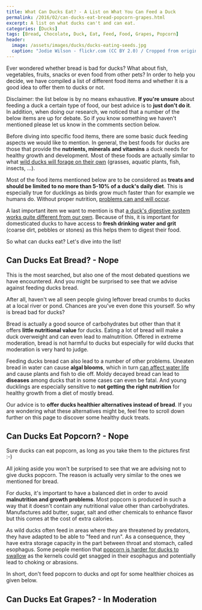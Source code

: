 ```yaml
---
title: What Can Ducks Eat? - A List on What You Can Feed a Duck
permalink: /2016/02/can-ducks-eat-bread-popcorn-grapes.html
excerpt: A list on what ducks can't and can eat.
categories: [Ducks]
tags: [Bread, Chocolate, Duck, Eat, Feed, Food, Grapes, Popcorn]
header:
  image: /assets/images/ducks/ducks-eating-seeds.jpg
  caption: "Jodie Wilson - flickr.com (CC BY 2.0) / Cropped from original"
---
```


Ever wondered whether bread is bad for ducks? What about fish, vegetables, fruits, snacks or even food from other pets? In order to help you decide, we have compiled a list of different food items and whether it is a good idea to offer them to ducks or not.

Disclaimer: the list below is by no means exhaustive. **If you're unsure** about feeding a duck a certain type of food, our best advice is to **just don't do it**. In addition, when doing our research, we noticed that a number of the below items are up for debate. So if you know something we haven't mentioned please let us know in the comments section below.

Before diving into specific food items, there are some basic duck feeding aspects we would like to mention. In general, the best foods for ducks are those that provide the **nutrients, minerals and vitamins** a duck needs for healthy growth and development. Most of these foods are actually similar to what [wild ducks will forage on their own](https://en.wikipedia.org/wiki/Duck#Feeding) (grasses, aquatic plants, fish, insects, ...).

Most of the food items mentioned below are to be considered as **treats and should be limited to no more than 5-10% of a duck's daily diet**. This is especially true for ducklings as birds grow much faster than for example we humans do. Without proper nutrition, [problems can and will occur](http://www.humanesociety.org/news/magazines/kind_news/2015/02-03/feeding-ducks-and-geese-can-be-harmful.html).

A last important item we want to mention is that [a duck's digestive system works quite different from our own](http://www.ducks.org/hunting/understanding-waterfowl-duck-digestion). Because of this, it is important for domesticated ducks to have access to **fresh drinking water and grit** (coarse dirt, pebbles or stones) as this helps them to digest their food.

So what can ducks eat? Let's dive into the list!

## Can Ducks Eat Bread? - Nope

This is the most searched, but also one of the most debated questions we have encountered. And you might be surprised to see that we advise against feeding ducks bread.

After all, haven't we all seen people giving leftover bread crumbs to ducks at a local river or pond. Chances are you've even done this yourself. So why is bread bad for ducks?

Bread is actually a good source of carbohydrates but other than that it offers **little nutritional value** for ducks. Eating a lot of bread will make a duck overweight and can even lead to malnutrition. Offered in extreme moderation, bread is not harmful to ducks but especially for wild ducks that moderation is very hard to judge.

Feeding ducks bread can also lead to a number of other problems. Uneaten bread in water can cause **algal blooms**, which in turn [can affect water life](https://en.wikipedia.org/wiki/Algal_bloom#Freshwater_algal_blooms) and cause plants and fish to die off. Moldy decayed bread can lead to **diseases** among ducks that in some cases can even be fatal. And young ducklings are especially sensitive to **not getting the right nutrition** for healthy growth from a diet of mostly bread.

Our advice is to **offer ducks healthier alternatives instead of bread**. If you are wondering what these alternatives might be, feel free to scroll down further on this page to discover some healthy duck treats.

## Can Ducks Eat Popcorn? - Nope

Sure ducks can eat popcorn, as long as you take them to the pictures first :-)

All joking aside you won't be surprised to see that we are advising not to give ducks popcorn. The reason is actually very similar to the ones we mentioned for bread.

For ducks, it's important to have a balanced diet in order to avoid **malnutrition and growth problems**. Most popcorn is produced in such a way that it doesn't contain any nutritional value other than carbohydrates. Manufactures add butter, sugar, salt and other chemicals to enhance flavor but this comes at the cost of extra calories.

As wild ducks often feed in areas where they are threatened by predators, they have adapted to be able to "feed and run". As a consequence, they have extra storage capacity in the part between throat and stomach, called esophagus. Some people mention that [popcorn is harder for ducks to swallow](https://www.quora.com/Why-arent-you-supposed-to-feed-ducks-popcorn) as the kernels could get snagged in their esophagus and potentially lead to choking or abrasions.

In short, don't feed popcorn to ducks and opt for some healthier choices as given below.

## Can Ducks Eat Grapes? - In Moderation



